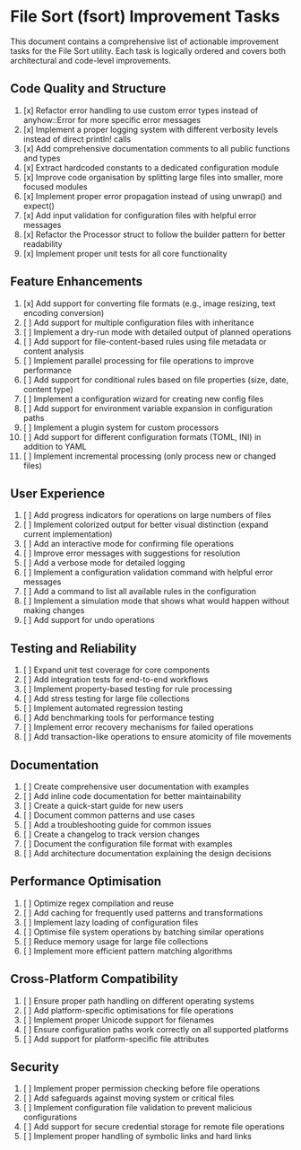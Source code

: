 # File Sort (fsort) Improvement Tasks

This document contains a comprehensive list of actionable improvement tasks for the File Sort utility. Each task is
logically ordered and covers both architectural and code-level improvements.

## Code Quality and Structure

1. [x] Refactor error handling to use custom error types instead of anyhow::Error for more specific error messages
2. [x] Implement a proper logging system with different verbosity levels instead of direct println! calls
3. [x] Add comprehensive documentation comments to all public functions and types
4. [x] Extract hardcoded constants to a dedicated configuration module
5. [x] Improve code organisation by splitting large files into smaller, more focused modules
6. [x] Implement proper error propagation instead of using unwrap() and expect()
7. [x] Add input validation for configuration files with helpful error messages
8. [x] Refactor the Processor struct to follow the builder pattern for better readability
9. [x] Implement proper unit tests for all core functionality

## Feature Enhancements

1. [x] Add support for converting file formats (e.g., image resizing, text encoding conversion)
2. [ ] Add support for multiple configuration files with inheritance
3. [ ] Implement a dry-run mode with detailed output of planned operations
4. [ ] Add support for file-content-based rules using file metadata or content analysis
5. [ ] Implement parallel processing for file operations to improve performance
6. [ ] Add support for conditional rules based on file properties (size, date, content type)
7. [ ] Implement a configuration wizard for creating new config files
8. [ ] Add support for environment variable expansion in configuration paths
9. [ ] Implement a plugin system for custom processors
10. [ ] Add support for different configuration formats (TOML, INI) in addition to YAML
11. [ ] Implement incremental processing (only process new or changed files)

## User Experience

1. [ ] Add progress indicators for operations on large numbers of files
2. [ ] Implement colorized output for better visual distinction (expand current implementation)
3. [ ] Add an interactive mode for confirming file operations
4. [ ] Improve error messages with suggestions for resolution
5. [ ] Add a verbose mode for detailed logging
6. [ ] Implement a configuration validation command with helpful error messages
7. [ ] Add a command to list all available rules in the configuration
8. [ ] Implement a simulation mode that shows what would happen without making changes
9. [ ] Add support for undo operations

## Testing and Reliability

1. [ ] Expand unit test coverage for core components
2. [ ] Add integration tests for end-to-end workflows
3. [ ] Implement property-based testing for rule processing
4. [ ] Add stress testing for large file collections
5. [ ] Implement automated regression testing
6. [ ] Add benchmarking tools for performance testing
7. [ ] Implement error recovery mechanisms for failed operations
8. [ ] Add transaction-like operations to ensure atomicity of file movements

## Documentation

1. [ ] Create comprehensive user documentation with examples
2. [ ] Add inline code documentation for better maintainability
3. [ ] Create a quick-start guide for new users
4. [ ] Document common patterns and use cases
5. [ ] Add a troubleshooting guide for common issues
6. [ ] Create a changelog to track version changes
7. [ ] Document the configuration file format with examples
8. [ ] Add architecture documentation explaining the design decisions

## Performance Optimisation

1. [ ] Optimize regex compilation and reuse
2. [ ] Add caching for frequently used patterns and transformations
3. [ ] Implement lazy loading of configuration files
4. [ ] Optimise file system operations by batching similar operations
5. [ ] Reduce memory usage for large file collections
6. [ ] Implement more efficient pattern matching algorithms

## Cross-Platform Compatibility

1. [ ] Ensure proper path handling on different operating systems
2. [ ] Add platform-specific optimisations for file operations
3. [ ] Implement proper Unicode support for filenames
4. [ ] Ensure configuration paths work correctly on all supported platforms
5. [ ] Add support for platform-specific file attributes

## Security

1. [ ] Implement proper permission checking before file operations
2. [ ] Add safeguards against moving system or critical files
3. [ ] Implement configuration file validation to prevent malicious configurations
4. [ ] Add support for secure credential storage for remote file operations
5. [ ] Implement proper handling of symbolic links and hard links
